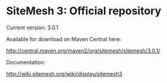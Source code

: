 SiteMesh 3: Official repository
=========

Current version: 3.0.1

Available for download on Maven Central here:

http://central.maven.org/maven2/org/sitemesh/sitemesh/3.0.1/

Documentation:

http://wiki.sitemesh.org/wiki/display/sitemesh3